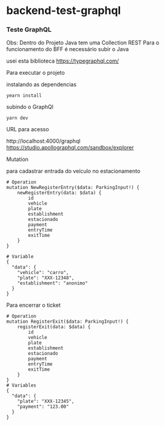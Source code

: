 # backend-test-graphql
### Teste GraphQL

Obs: Dentro do Projeto Java tem uma Collection REST
Para o funcionamento do BFF é necessário subir o Java

usei esta biblioteca https://typegraphql.com/

Para executar o projeto

instalando as dependencias

`yearn install`

subindo o GraphQl

`yarn dev `

URL para acesso

http://localhost:4000/graphql
https://studio.apollographql.com/sandbox/explorer

Mutation

para cadastrar entrada do veículo no estacionamento

```
# Operation
mutation NewRegisterEntry($data: ParkingInput!) {
    newRegisterEntry(data: $data) {
        id
        vehicle
        plate
        establishment
        estacionado
        payment
        entryTime
        exitTime
    }
}

# Variable
{
  "data": {
    "vehicle": "carro",
    "plate": "XXX-12348",
    "establishment": "anonimo"
  }
}
```
Para encerrar o ticket
```
# Operation
mutation RegisterExit($data: ParkingInput!) {
    registerExit(data: $data) {
        id
        vehicle
        plate
        establishment
        estacionado
        payment
        entryTime
        exitTime
    }
}
# Variables
{
  "data": {
    "plate": "XXX-12345",
    "payment": "123.00"
  }
}
```